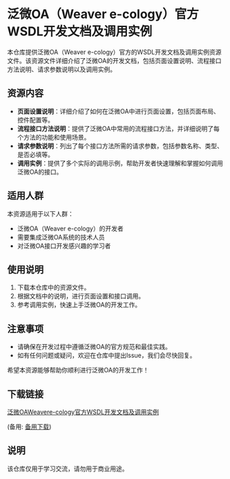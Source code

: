# 泛微OA（Weaver e-cology）官方WSDL开发文档及调用实例

本仓库提供泛微OA（Weaver e-cology）官方的WSDL开发文档及调用实例资源文件。该资源文件详细介绍了泛微OA的开发文档，包括页面设置说明、流程接口方法说明、请求参数说明以及调用实例。

## 资源内容

- **页面设置说明**：详细介绍了如何在泛微OA中进行页面设置，包括页面布局、控件配置等。
- **流程接口方法说明**：提供了泛微OA中常用的流程接口方法，并详细说明了每个方法的功能和使用场景。
- **请求参数说明**：列出了每个接口方法所需的请求参数，包括参数名称、类型、是否必填等。
- **调用实例**：提供了多个实际的调用示例，帮助开发者快速理解和掌握如何调用泛微OA的接口。

## 适用人群

本资源适用于以下人群：

- 泛微OA（Weaver e-cology）的开发者
- 需要集成泛微OA系统的技术人员
- 对泛微OA接口开发感兴趣的学习者

## 使用说明

1. 下载本仓库中的资源文件。
2. 根据文档中的说明，进行页面设置和接口调用。
3. 参考调用实例，快速上手泛微OA的开发工作。

## 注意事项

- 请确保在开发过程中遵循泛微OA的官方规范和最佳实践。
- 如有任何问题或疑问，欢迎在仓库中提出Issue，我们会尽快回复。

希望本资源能够帮助你顺利进行泛微OA的开发工作！

## 下载链接
[泛微OAWeavere-cology官方WSDL开发文档及调用实例](https://pan.quark.cn/s/cd51311e9bd4) 

(备用: [备用下载](https://pan.baidu.com/s/16u9P_C37t1rPpZjFujIg6g?pwd=1234))

## 说明

该仓库仅用于学习交流，请勿用于商业用途。
